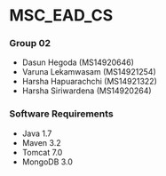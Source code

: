 # MSC_EAD_CS
<h3>Group 02</h3>
<ul>
<li>Dasun Hegoda (MS14920646)</li>
<li>Varuna Lekamwasam (MS14921254)</li>
<li>Harsha Hapuarachchi (MS14921322)</li>
<li>Harsha Siriwardena (MS14920264)</li>
</ul>
<h3>Software Requirements</h3>
<ul>
<li>Java 1.7</li>
<li>Maven 3.2</li>
<li>Tomcat 7.0</li>
<li>MongoDB 3.0</li>
</ul>








